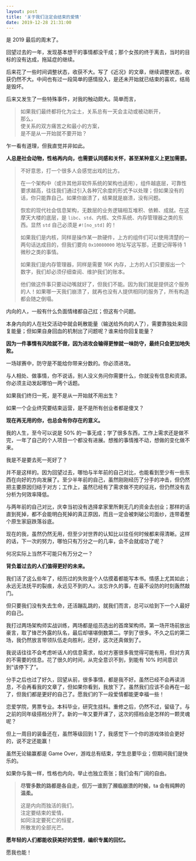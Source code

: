 ```yaml
---
layout: post
title: '关于我们注定会结束的爱情'
date: 2019-12-28 21:31:00
---
```


是 2019 最后的周末了。

回望过去的一年，发现基本想干的事情都没干成；那个女孩的终于离去，当时的目标的没有达成，拖延症的继续。

后来花了一些时间调整状态，收获不大。写了《近况》的文章，继续调整状态，收获仍然不大。中间也有过一段简单的感情投入，是还未开始就已结束的喜欢，结局是毁坏。

后来又发生了一些特殊事件，对我的触动颇大。简单而言，

> 如果我们最终都将化为尘土，关系总有一天会主动或被动断开，<br />
> 那么，<br />
> 使关系的双方痛苦之和最小的方案，<br />
> 是不是从一开始就不要开始？

乍一看有道理，但我直觉并非如此。

**人总是社会动物，性格再内向，也需要认同感和关怀，甚至某种意义上更加需要。**

> 不好意思，打一个很多人会感觉出戏的比方。
>
> 在一个架构中（或许其他非软件系统的架构也适用），组件越底层，可靠性要求越高，往往我们通过引入各种冗余度的形式予以处理；但如果没有的话，你只能靠自己。如果你崩溃了，结果就是崩溃，没有问题。
>
> 恢宏的现代社会信息架构，无数层的业务逻辑相互堆积、依赖、成就。在这摩天大楼的底层，是 `libc`、`std`、内核、文件系统、内存管理器之类的东西。显然 `std` 自己必须是 `#![no_std]` 的！
>
> 如果我们是内核，同样是操作某一款硬件，上方的组件们可以使用清楚的一两句话达成目的，但我们要向 `0x10080000` 地址写这写那，还要记得等待 1 微秒之类的事情。
>
> 如果我们是内存管理器，同样是需要 16K 内存，上方的人们只要报出一个数字，我们却必须仔细查阅、维护我们的账本。
>
> 他们做这件事只要动动嘴就好了，但我们不能。因为我们就是提供这个服务的人！如果哪一天我们崩溃了，就再也没有人提供相同的服务了，所有构造都会随之倒塌。

内向的人，一般有什么负面情绪都自己扛；但这有个问题。

本身内向的人在社交活动中就会耗散能量（输送给外向的人了），需要靠独处来回复能量；但如果自身回血的机制出了问题呢？谁来给你回复能量？

**因为一件事情有风险就不做，因为进攻会输得更惨就一味防守，最终只会更加地失败。**

一场球赛中，防守是不能给你带来分数的。你必须进攻。

与人相处、做事情，你不说话，别人没义务问你需要什么，你就没有信息和资源。你必须主动发起哪怕一两个话题。

如果我们终归一死，是不是从一开始就不用出生？

如果一个企业终究要结束运营，是不是所有创业者都是傻叉？

**现在再无用的你，也总会有你存在的意义。**

我的人生，至今可以说是 50% 的一事无成；学了很多东西，工作上需求还是做不完，一年了自己的个人项目一个都没有进展。想推的事情推不动，想做的变化做不来。

我是不是要去死一死好了？

并不是这样的。因为回望过去，哪怕与半年前的自己对比，也能看到至少有一些东西在向好的方向发展了。至少半年前的自己，虽然刚刚经历了分手的冲击，但仍然把主要原因归结于对方；工作上，虽然已经有了需求做不完的征兆，但仍然没有去分析为何效率降低。

与两年前的自己对比，庆幸当初没有选择拿家里所剩无几的资金去创业；那样的话直到死掉，都不会能明白死掉的真正原因，而且一定会被刺破公司面纱，连带着整个原生家庭跌落谷底。

现在的我，虽然仍然无用，但至少对世界的认知比以往任何时候都来得清晰。这样的话，下一次的努力，哪怕只有万分之一的几率，会不会就成功了呢？

何况实际上当然不可能只有万分之一？

**背负着过去的人们值得更好的未来。**

我们活了这么些年了，经历过的失败是个人估摸着都能写本书。情感上尤其如此；永远无法抚平的裂痕，永远见不到的人。淡忘许久的事，在最不设防的时刻轰然敲门。

但只要我们没有失去生命，还活蹦乱跳的，就我们而言，总可以给到下一个人最好的自己。

我打过两场架构师实战训练，两场都是组员选出的首席架构师。第一场开场前放出豪言，取了锋芒外露的队名，最后却堪堪倒数第二。学到了很多。不久之后的第二场，我仍然放言带领队伍走向胜利，还好，这次还真做到了。

我说话往往不会考虑听话人的信息需求，给对方塞很多我觉得可能有用，但对方真的不需要的信息。花了很久的时间，从完全意识不到，到能有 10% 时间意识到“该停下了”。

分手之后也过了好久，回望从前，很多事情，都是我不好。虽然已经不会再读消息，不会再看我的文章了，但如果你看到，我放下了。虽然我们应该不会再在一起了，但我们都是更好的自己了。愿我们的下一段爱情都能更幸福一些！

恋爱学院，男票专业。本科毕业，研究生挂科。重修之后，仍然不过，留级了。与之前的同年级搭档分开了。新的一年又要开课了，这次的搭档会是怎样的一颗灵魂呢？

但上一周目的装备还在，虽然等级回到 1 了，我感觉下一个你的游戏体验会更好的，说不定还能赢！

虽然无论输赢都是 Game Over，游戏总有结束，学生总要毕业；但期间我们是快乐的。

如果你与我一样，性格也内向，举止也独立乖张；我们会有广阔的自由。

> **尽管多数的路都是各自走，但万一谁到了濒临崩溃的时候，ta 会有纯粹的温柔。**
>
> 这是内向而独活的我们，<br />
> 注定要结束的爱情，<br />
> 如同注定要死亡的恒星，<br />
> 所散发的全部光芒。

**愿年轻的人们都能收获美好的爱情，编织专属的回忆。**

愿我也能！

<!-- vim:set ai et ts=4 sw=4 sts=4 fenc=utf-8: -->
